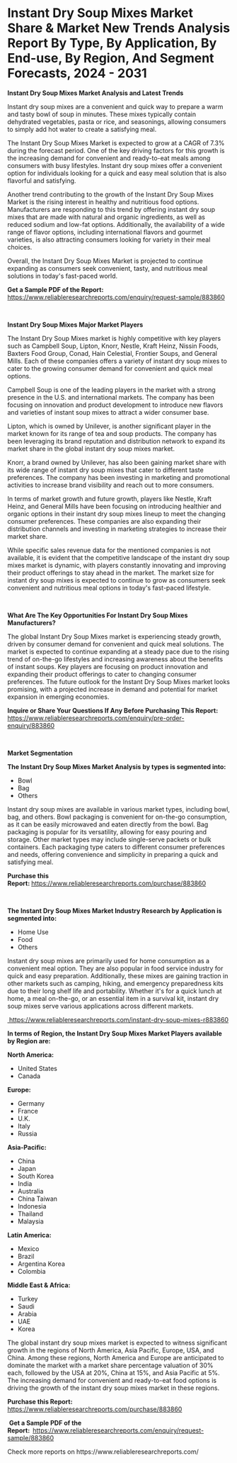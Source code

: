 <p><h1>Instant Dry Soup Mixes Market Share & Market New Trends Analysis Report By Type, By Application, By End-use, By Region, And Segment Forecasts, 2024 - 2031</h1></p><p><strong>Instant Dry Soup Mixes Market Analysis and Latest Trends</strong></p>
<p><p>Instant dry soup mixes are a convenient and quick way to prepare a warm and tasty bowl of soup in minutes. These mixes typically contain dehydrated vegetables, pasta or rice, and seasonings, allowing consumers to simply add hot water to create a satisfying meal.</p><p>The Instant Dry Soup Mixes Market is expected to grow at a CAGR of 7.3% during the forecast period. One of the key driving factors for this growth is the increasing demand for convenient and ready-to-eat meals among consumers with busy lifestyles. Instant dry soup mixes offer a convenient option for individuals looking for a quick and easy meal solution that is also flavorful and satisfying.</p><p>Another trend contributing to the growth of the Instant Dry Soup Mixes Market is the rising interest in healthy and nutritious food options. Manufacturers are responding to this trend by offering instant dry soup mixes that are made with natural and organic ingredients, as well as reduced sodium and low-fat options. Additionally, the availability of a wide range of flavor options, including international flavors and gourmet varieties, is also attracting consumers looking for variety in their meal choices.</p><p>Overall, the Instant Dry Soup Mixes Market is projected to continue expanding as consumers seek convenient, tasty, and nutritious meal solutions in today's fast-paced world.</p></p>
<p><strong>Get a Sample PDF of the Report:&nbsp;</strong> <a href="https://www.reliableresearchreports.com/enquiry/request-sample/883860">https://www.reliableresearchreports.com/enquiry/request-sample/883860</a></p>
<p>&nbsp;</p>
<p><strong>Instant Dry Soup Mixes Major Market Players</strong></p>
<p><p>The Instant Dry Soup Mixes market is highly competitive with key players such as Campbell Soup, Lipton, Knorr, Nestle, Kraft Heinz, Nissin Foods, Baxters Food Group, Conad, Hain Celestial, Frontier Soups, and General Mills. Each of these companies offers a variety of instant dry soup mixes to cater to the growing consumer demand for convenient and quick meal options.</p><p>Campbell Soup is one of the leading players in the market with a strong presence in the U.S. and international markets. The company has been focusing on innovation and product development to introduce new flavors and varieties of instant soup mixes to attract a wider consumer base.</p><p>Lipton, which is owned by Unilever, is another significant player in the market known for its range of tea and soup products. The company has been leveraging its brand reputation and distribution network to expand its market share in the global instant dry soup mixes market.</p><p>Knorr, a brand owned by Unilever, has also been gaining market share with its wide range of instant dry soup mixes that cater to different taste preferences. The company has been investing in marketing and promotional activities to increase brand visibility and reach out to more consumers.</p><p>In terms of market growth and future growth, players like Nestle, Kraft Heinz, and General Mills have been focusing on introducing healthier and organic options in their instant dry soup mixes lineup to meet the changing consumer preferences. These companies are also expanding their distribution channels and investing in marketing strategies to increase their market share.</p><p>While specific sales revenue data for the mentioned companies is not available, it is evident that the competitive landscape of the instant dry soup mixes market is dynamic, with players constantly innovating and improving their product offerings to stay ahead in the market. The market size for instant dry soup mixes is expected to continue to grow as consumers seek convenient and nutritious meal options in today's fast-paced lifestyle.</p></p>
<p>&nbsp;</p>
<p><strong>What Are The Key Opportunities For Instant Dry Soup Mixes Manufacturers?</strong></p>
<p><p>The global Instant Dry Soup Mixes market is experiencing steady growth, driven by consumer demand for convenient and quick meal solutions. The market is expected to continue expanding at a steady pace due to the rising trend of on-the-go lifestyles and increasing awareness about the benefits of instant soups. Key players are focusing on product innovation and expanding their product offerings to cater to changing consumer preferences. The future outlook for the Instant Dry Soup Mixes market looks promising, with a projected increase in demand and potential for market expansion in emerging economies.</p></p>
<p><strong>Inquire or Share Your Questions If Any Before Purchasing This Report:</strong> <a href="https://www.reliableresearchreports.com/enquiry/pre-order-enquiry/883860">https://www.reliableresearchreports.com/enquiry/pre-order-enquiry/883860</a></p>
<p>&nbsp;</p>
<p><strong>Market Segmentation</strong></p>
<p><strong>The Instant Dry Soup Mixes Market Analysis by types is segmented into:</strong></p>
<p><ul><li>Bowl</li><li>Bag</li><li>Others</li></ul></p>
<p><p>Instant dry soup mixes are available in various market types, including bowl, bag, and others. Bowl packaging is convenient for on-the-go consumption, as it can be easily microwaved and eaten directly from the bowl. Bag packaging is popular for its versatility, allowing for easy pouring and storage. Other market types may include single-serve packets or bulk containers. Each packaging type caters to different consumer preferences and needs, offering convenience and simplicity in preparing a quick and satisfying meal.</p></p>
<p><strong>Purchase this Report:&nbsp;</strong><a href="https://www.reliableresearchreports.com/purchase/883860">https://www.reliableresearchreports.com/purchase/883860</a></p>
<p>&nbsp;</p>
<p><strong>The Instant Dry Soup Mixes Market Industry Research by Application is segmented into:</strong></p>
<p><ul><li>Home Use</li><li>Food</li><li>Others</li></ul></p>
<p><p>Instant dry soup mixes are primarily used for home consumption as a convenient meal option. They are also popular in food service industry for quick and easy preparation. Additionally, these mixes are gaining traction in other markets such as camping, hiking, and emergency preparedness kits due to their long shelf life and portability. Whether it's for a quick lunch at home, a meal on-the-go, or an essential item in a survival kit, instant dry soup mixes serve various applications across different markets.</p></p>
<p><a href="https://www.reliableresearchreports.com/instant-dry-soup-mixes-r883860">&nbsp;https://www.reliableresearchreports.com/instant-dry-soup-mixes-r883860</a></p>
<p><strong>In terms of Region, the Instant Dry Soup Mixes Market Players available by Region are:</strong></p>
<p>
    <p> <strong> North America: </strong>
        <ul>
            <li>United States</li>
            <li>Canada</li>
        </ul>
        </p> 
    <p> <strong> Europe: </strong>
        <ul>
            <li>Germany</li>
            <li>France</li>
            <li>U.K.</li>
            <li>Italy</li>
            <li>Russia</li>
        </ul>
        </p> 
    <p> <strong> Asia-Pacific: </strong>
        <ul>
            <li>China</li>
            <li>Japan</li>
            <li>South Korea</li>
            <li>India</li>
            <li>Australia</li>
            <li>China Taiwan</li>
            <li>Indonesia</li>
            <li>Thailand</li>
            <li>Malaysia</li>
        </ul>
        </p> 
    <p> <strong> Latin America: </strong>
        <ul>
            <li>Mexico</li>
            <li>Brazil</li>
            <li>Argentina Korea</li>
            <li>Colombia</li>
        </ul>
        </p> 
    <p> <strong> Middle East & Africa: </strong>
        <ul>
            <li>Turkey</li>
            <li>Saudi</li>
            <li>Arabia</li>
            <li>UAE</li>
            <li>Korea</li>
        </ul>
    </p>
    </p>
<p><p>The global instant dry soup mixes market is expected to witness significant growth in the regions of North America, Asia Pacific, Europe, USA, and China. Among these regions, North America and Europe are anticipated to dominate the market with a market share percentage valuation of 30% each, followed by the USA at 20%, China at 15%, and Asia Pacific at 5%. The increasing demand for convenient and ready-to-eat food options is driving the growth of the instant dry soup mixes market in these regions.</p></p>
<p><strong>Purchase this Report: </strong><a href="https://www.reliableresearchreports.com/purchase/883860">https://www.reliableresearchreports.com/purchase/883860</a></p>
<p>&nbsp;<strong>Get a Sample PDF of the Report:&nbsp;&nbsp;</strong><a href="https://www.reliableresearchreports.com/enquiry/request-sample/883860">https://www.reliableresearchreports.com/enquiry/request-sample/883860</a></p>
<p><strong></strong></p>
<p>Check more reports on https://www.reliableresearchreports.com/</p>